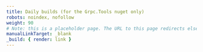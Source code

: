 ```yaml
---
title: Daily builds (for the Grpc.Tools nuget only)
robots: noindex, nofollow
weight: 90
# Note: this is a placeholder page. The URL to this page redirects elsewhere.
manualLinkTarget: _blank
_build: { render: link }
---
```

